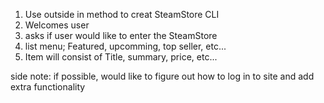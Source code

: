 1) Use outside in method to creat SteamStore CLI
2) Welcomes user
3) asks if user would like to enter the SteamStore
4) list menu; Featured, upcomming, top seller, etc...
5) Item will consist of Title, summary, price, etc...



side note: if possible, would like to figure out how to log in to site
  and add extra functionality
